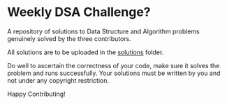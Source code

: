 # Weekly DSA Challenge?

A repository of solutions to Data Structure and Algorithm problems genuinely solved by the three contributors. <br>

All solutions are to be uploaded in the [solutions](https://github.com/DeleLinus/Weekly-DSA-Challenge/tree/main/Solutions) folder.

Do well to ascertain the correctness of your code, make sure it solves the problem and runs successfully. Your solutions must be written by you and not under any copyright restriction.

Happy Contributing!

